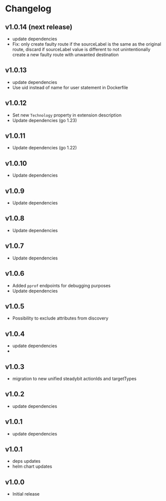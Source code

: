# Changelog

## v1.0.14 (next release)

- update dependencies
- Fix: only create faulty route if the sourceLabel is the same as the original route, discard if sourceLabel value is different to not unintentionally create a new faulty route with unwanted destination

## v1.0.13

- update dependencies
- Use uid instead of name for user statement in Dockerfile

## v1.0.12

- Set new `Technology` property in extension description
- Update dependencies (go 1.23)

## v1.0.11

- Update dependencies (go 1.22)

## v1.0.10

- Update dependencies

## v1.0.9

- Update dependencies

## v1.0.8

- Update dependencies

## v1.0.7

- Update dependencies

## v1.0.6

- Added `pprof` endpoints for debugging purposes
- Update dependencies

## v1.0.5

- Possibility to exclude attributes from discovery

## v1.0.4

- update dependencies
-
## v1.0.3

- migration to new unified steadybit actionIds and targetTypes

## v1.0.2

- update dependencies

## v1.0.1

- update dependencies

## v1.0.1

- deps updates
- helm chart updates

## v1.0.0

 - Initial release
